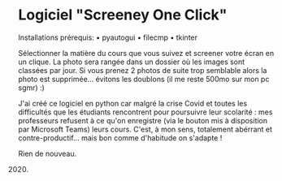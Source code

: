 # Logiciel "Screeney One Click"

Installations prérequis:
• pyautogui
• filecmp
• tkinter 

Sélectionner la matière du cours que vous suivez et screener votre écran en un clique. La photo sera rangée dans un dossier où les images sont classées par jour.
Si vous prenez 2 photos de suite trop semblable alors la photo est supprimée... évitons les doublons (il me reste 500mo sur mon pc sgmr) :)

J'ai créé ce logiciel en python car malgré la crise Covid et toutes les difficultés que les étudiants rencontrent pour poursuivre leur scolarité : mes professeurs refusent à ce qu'on enregistre (via le bouton mis à disposition par Microsoft Teams) leurs cours. C'est, à mon sens, totalement abérrant et contre-productif... mais bon comme d'habitude on s'adapte !

Rien de nouveau.

2020.

